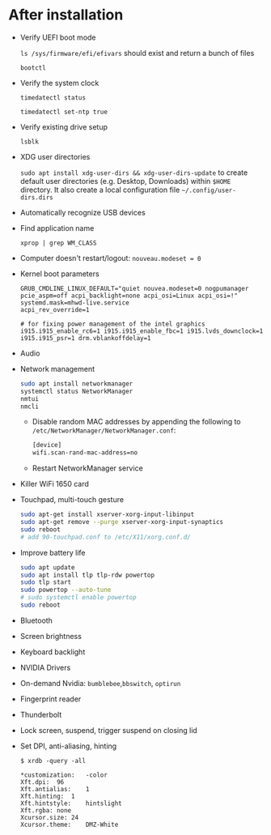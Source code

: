 # After installation

- Verify UEFI boot mode

  `ls /sys/firmware/efi/efivars` should exist and return a bunch of files

  `bootctl`

- Verify the system clock

  `timedatectl status`

  `timedatectl set-ntp true`

- Verify existing drive setup

  `lsblk`

- XDG user directories

  `sudo apt install xdg-user-dirs && xdg-user-dirs-update` to create default
  user directories (e.g. Desktop, Downloads) within `$HOME` directory. It also
  create a local configuration file `~/.config/user-dirs.dirs`

- Automatically recognize USB devices

- Find application name

  `xprop | grep WM_CLASS`

- Computer doesn't restart/logout: `nouveau.modeset = 0`
- Kernel boot parameters

  ```
  GRUB_CMDLINE_LINUX_DEFAULT="quiet nouvea.modeset=0 nogpumanager pcie_aspm=off acpi_backlight=none acpi_osi=Linux acpi_osi=!"
  systemd.mask=mhwd-live.service
  acpi_rev_override=1

  # for fixing power management of the intel graphics
  i915.i915_enable_rc6=1 i915.i915_enable_fbc=1 i915.lvds_downclock=1 i915.i915_psr=1 drm.vblankoffdelay=1

  ```

- Audio
- Network management

  ```sh
  sudo apt install networkmanager
  systemctl status NetworkManager
  nmtui
  nmcli
  ```

  - Disable random MAC addresses by appending the following to
    `/etc/NetworkManager/NetworkManager.conf`:

    ```sh
    [device]
    wifi.scan-rand-mac-address=no
    ```

  - Restart NetworkManager service

- Killer WiFi 1650 card
- Touchpad, multi-touch gesture

  ```sh
  sudo apt-get install xserver-xorg-input-libinput
  sudo apt-get remove --purge xserver-xorg-input-synaptics
  sudo reboot
  # add 90-touchpad.conf to /etc/X11/xorg.conf.d/
  ```

- Improve battery life

  ```sh
  sudo apt update
  sudo apt install tlp tlp-rdw powertop
  sudo tlp start
  sudo powertop --auto-tune
  # sudo systemctl enable powertop
  sudo reboot
  ```

- Bluetooth
- Screen brightness
- Keyboard backlight
- NVIDIA Drivers
- On-demand Nvidia: `bumblebee`,`bbswitch`, `optirun`
- Fingerprint reader
- Thunderbolt
- Lock screen, suspend, trigger suspend on closing lid
- Set DPI, anti-aliasing, hinting

  ```shell
  $ xrdb -query -all

  *customization:	-color
  Xft.dpi:	96
  Xft.antialias:	1
  Xft.hinting:	1
  Xft.hintstyle:	hintslight
  Xft.rgba:	none
  Xcursor.size:	24
  Xcursor.theme:	DMZ-White
  ```
